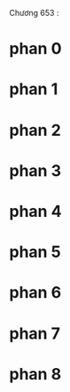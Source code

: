 Chương 653 : 


# phan 0



# phan 1



# phan 2



# phan 3



# phan 4



# phan 5



# phan 6



# phan 7



# phan 8


